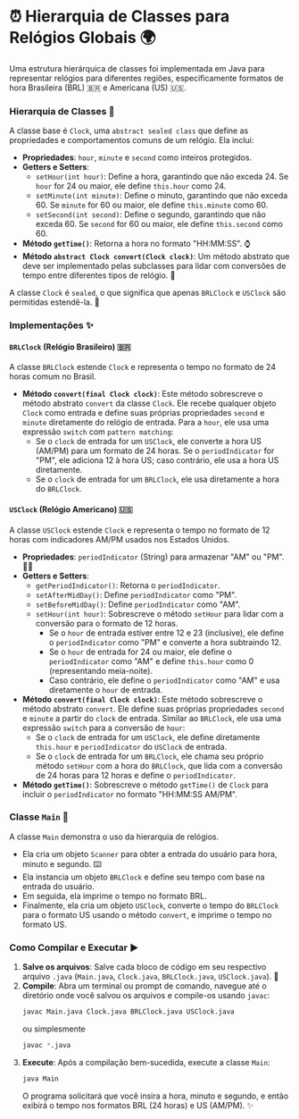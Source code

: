# ⏰ Hierarquia de Classes para Relógios Globais 🌍

Uma estrutura hierárquica de classes foi implementada em Java para representar relógios para diferentes regiões, especificamente formatos de hora Brasileira (BRL) 🇧🇷 e Americana (US) 🇺🇸.

### Hierarquia de Classes 🌲

A classe base é `Clock`, uma `abstract sealed class` que define as propriedades e comportamentos comuns de um relógio. Ela inclui:

* **Propriedades**: `hour`, `minute` e `second` como inteiros protegidos.
* **Getters e Setters**:
    * `setHour(int hour)`: Define a hora, garantindo que não exceda 24. Se `hour` for 24 ou maior, ele define `this.hour` como 24.
    * `setMinute(int minute)`: Define o minuto, garantindo que não exceda 60. Se `minute` for 60 ou maior, ele define `this.minute` como 60.
    * `setSecond(int second)`: Define o segundo, garantindo que não exceda 60. Se `second` for 60 ou maior, ele define `this.second` como 60.
* **Método `getTime()`**: Retorna a hora no formato "HH:MM:SS". ⌚
* **Método `abstract Clock convert(Clock clock)`**: Um método abstrato que deve ser implementado pelas subclasses para lidar com conversões de tempo entre diferentes tipos de relógio. 🔄

A classe `Clock` é `sealed`, o que significa que apenas `BRLClock` e `USClock` são permitidas estendê-la. 🔐

### Implementações ✨

#### `BRLClock` (Relógio Brasileiro) 🇧🇷

A classe `BRLClock` estende `Clock` e representa o tempo no formato de 24 horas comum no Brasil.

* **Método `convert(final Clock clock)`**: Este método sobrescreve o método abstrato `convert` da classe `Clock`. Ele recebe qualquer objeto `Clock` como entrada e define suas próprias propriedades `second` e `minute` diretamente do relógio de entrada. Para a `hour`, ele usa uma expressão `switch` com `pattern matching`:
    * Se o `clock` de entrada for um `USClock`, ele converte a hora US (AM/PM) para um formato de 24 horas. Se o `periodIndicator` for "PM", ele adiciona 12 à hora US; caso contrário, ele usa a hora US diretamente.
    * Se o `clock` de entrada for um `BRLClock`, ele usa diretamente a hora do `BRLClock`.

#### `USClock` (Relógio Americano) 🇺🇸

A classe `USClock` estende `Clock` e representa o tempo no formato de 12 horas com indicadores AM/PM usados nos Estados Unidos.

* **Propriedades**: `periodIndicator` (String) para armazenar "AM" ou "PM". 🌅🌃
* **Getters e Setters**:
    * `getPeriodIndicator()`: Retorna o `periodIndicator`.
    * `setAfterMidDay()`: Define `periodIndicator` como "PM".
    * `setBeforeMidDay()`: Define `periodIndicator` como "AM".
    * `setHour(int hour)`: Sobrescreve o método `setHour` para lidar com a conversão para o formato de 12 horas.
        * Se o `hour` de entrada estiver entre 12 e 23 (inclusive), ele define o `periodIndicator` como "PM" e converte a hora subtraindo 12.
        * Se o `hour` de entrada for 24 ou maior, ele define o `periodIndicator` como "AM" e define `this.hour` como 0 (representando meia-noite).
        * Caso contrário, ele define o `periodIndicator` como "AM" e usa diretamente o `hour` de entrada.
* **Método `convert(final Clock clock)`**: Este método sobrescreve o método abstrato `convert`. Ele define suas próprias propriedades `second` e `minute` a partir do `clock` de entrada. Similar ao `BRLClock`, ele usa uma expressão `switch` para a conversão de `hour`:
    * Se o `clock` de entrada for um `USClock`, ele define diretamente `this.hour` e `periodIndicator` do `USClock` de entrada.
    * Se o `clock` de entrada for um `BRLClock`, ele chama seu próprio método `setHour` com a hora do `BRLClock`, que lida com a conversão de 24 horas para 12 horas e define o `periodIndicator`.
* **Método `getTime()`**: Sobrescreve o método `getTime()` de `Clock` para incluir o `periodIndicator` no formato "HH:MM:SS AM/PM".

### Classe `Main` 🚀

A classe `Main` demonstra o uso da hierarquia de relógios.

* Ela cria um objeto `Scanner` para obter a entrada do usuário para hora, minuto e segundo. ⌨️
* Ela instancia um objeto `BRLClock` e define seu tempo com base na entrada do usuário.
* Em seguida, ela imprime o tempo no formato BRL.
* Finalmente, ela cria um objeto `USClock`, converte o tempo do `BRLClock` para o formato US usando o método `convert`, e imprime o tempo no formato US.

### Como Compilar e Executar ▶️

1.  **Salve os arquivos**: Salve cada bloco de código em seu respectivo arquivo `.java` (`Main.java`, `Clock.java`, `BRLClock.java`, `USClock.java`). 💾
2.  **Compile**: Abra um terminal ou prompt de comando, navegue até o diretório onde você salvou os arquivos e compile-os usando `javac`:
    ```bash
    javac Main.java Clock.java BRLClock.java USClock.java
    ```
    ou simplesmente
    ```bash
    javac *.java
    ```
3.  **Execute**: Após a compilação bem-sucedida, execute a classe `Main`:
    ```bash
    java Main
    ```
    O programa solicitará que você insira a hora, minuto e segundo, e então exibirá o tempo nos formatos BRL (24 horas) e US (AM/PM). ✨

